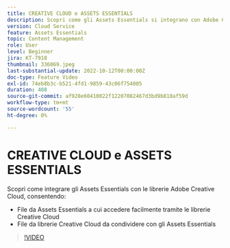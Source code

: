 ```yaml
---
title: CREATIVE CLOUD e ASSETS ESSENTIALS
description: Scopri come gli Assets Essentials si integrano con Adobe Creative Cloud.
version: Cloud Service
feature: Assets Essentials
topic: Content Management
role: User
level: Beginner
jira: KT-7918
thumbnail: 336069.jpeg
last-substantial-update: 2022-10-12T00:00:00Z
doc-type: Feature Video
exl-id: 74eb8b3c-b521-4fd1-9859-43c06f754005
duration: 408
source-git-commit: af928e60410022f12207082467d3bd9b818af59d
workflow-type: tm+mt
source-wordcount: '55'
ht-degree: 0%

---
```


# CREATIVE CLOUD e ASSETS ESSENTIALS

Scopri come integrare gli Assets Essentials con le librerie Adobe Creative Cloud, consentendo:

+ File da Assets Essentials a cui accedere facilmente tramite le librerie Creative Cloud
+ File da librerie Creative Cloud da condividere con gli Assets Essentials

>[!VIDEO](https://video.tv.adobe.com/v/336069?quality=12&learn=on)
